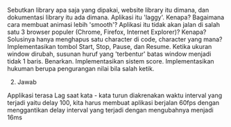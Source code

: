 Sebutkan library apa saja yang dipakai, website library itu dimana, dan dokumentasi library itu ada dimana.
Aplikasi itu 'laggy'. Kenapa? Bagaimana cara membuat animasi lebih 'smooth'?
Aplikasi itu tidak akan jalan di salah satu 3 browser populer (Chrome, Firefox, Internet Explorer)? Kenapa? Solusinya hanya menghapus satu character di code, character yang mana?
Implementasikan tombol Start, Stop, Pause, dan Resume.
Ketika ukuran window dirubah, susunan huruf yang 'terbentur' batas window menjadi tidak 1 baris. Benarkan.
Implementasikan sistem score.
Implementasikan hukuman berupa pengurangan nilai bila salah ketik.

2. Jawab

Applikasi terasa Lag saat kata - kata turun diakrenakan waktu interval yang terjadi yaitu delay 100, kita harus membuat aplikasi berjalan 60fps dengan menggantikan delay interval yang terjadi dengan mengubahnya menjadi 16ms
